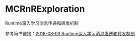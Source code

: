 # MCRnRExploration
Runtime深入学习消息传递和转发机制

参考简书链接：[2018-08-03 Runtime深入学习消息发送和转发机制](https://www.jianshu.com/p/cf917a68bb18)


